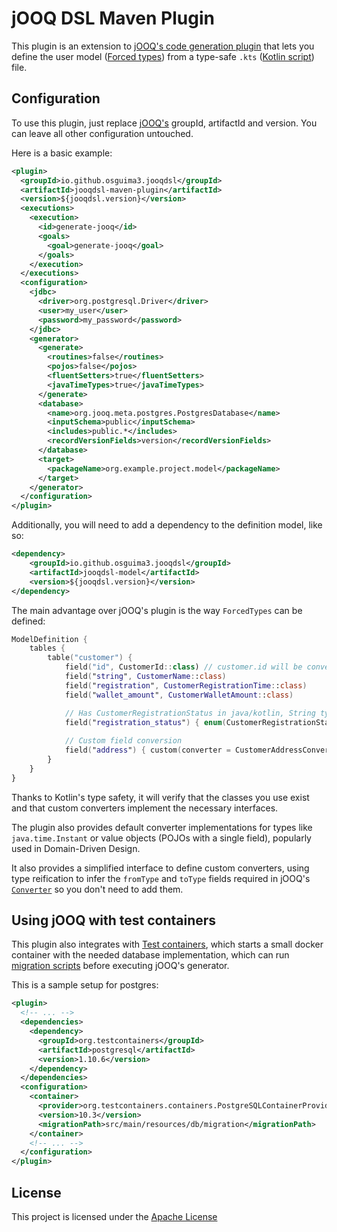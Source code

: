 # jOOQ DSL Maven Plugin

This plugin is an extension to [jOOQ's code generation plugin](https://www.jooq.org/doc/3.11/manual/code-generation/codegen-configuration/) that lets you define the user model ([Forced types](https://www.jooq.org/doc/3.11/manual/code-generation/codegen-advanced/codegen-config-database/codegen-database-forced-types/)) from a type-safe `.kts` ([Kotlin script](https://kotlinlang.org/)) file.

## Configuration

To use this plugin, just replace [jOOQ's](https://www.jooq.org/doc/3.11/manual/code-generation/codegen-configuration/) groupId, artifactId and version. You can leave all other configuration untouched.

Here is a basic example:

```xml
<plugin>
  <groupId>io.github.osguima3.jooqdsl</groupId>
  <artifactId>jooqdsl-maven-plugin</artifactId>
  <version>${jooqdsl.version}</version>
  <executions>
    <execution>
      <id>generate-jooq</id>
      <goals>
        <goal>generate-jooq</goal>
      </goals>
    </execution>
  </executions>
  <configuration>
    <jdbc>
      <driver>org.postgresql.Driver</driver>
      <user>my_user</user>
      <password>my_password</password>
    </jdbc>
    <generator>
      <generate>
        <routines>false</routines>
        <pojos>false</pojos>
        <fluentSetters>true</fluentSetters>
        <javaTimeTypes>true</javaTimeTypes>
      </generate>
      <database>
        <name>org.jooq.meta.postgres.PostgresDatabase</name>
        <inputSchema>public</inputSchema>
        <includes>public.*</includes>
        <recordVersionFields>version</recordVersionFields>
      </database>
      <target>
        <packageName>org.example.project.model</packageName>
      </target>
    </generator>
  </configuration>
</plugin>
```

Additionally, you will need to add a dependency to the definition model, like so:

```xml
<dependency>
    <groupId>io.github.osguima3.jooqdsl</groupId>
    <artifactId>jooqdsl-model</artifactId>
    <version>${jooqdsl.version}</version>
</dependency>
```

The main advantage over jOOQ's plugin is the way `ForcedTypes` can be defined:

```kotlin
ModelDefinition {
    tables {
        table("customer") {
            field("id", CustomerId::class) // customer.id will be converted to CustomerId
            field("string", CustomerName::class)
            field("registration", CustomerRegistrationTime::class)
            field("wallet_amount", CustomerWalletAmount::class)

            // Has CustomerRegistrationStatus in java/kotlin, String type in the database 
            field("registration_status") { enum(CustomerRegistrationStatus::class, databaseType = "String") }
            
            // Custom field conversion
            field("address") { custom(converter = CustomerAddressConverter::class) }
        }
    }
}
```

Thanks to Kotlin's type safety, it will verify that the classes you use exist and that custom converters implement the necessary interfaces.

The plugin also provides default converter implementations for types like `java.time.Instant` or value objects (POJOs with a single field), popularly used in Domain-Driven Design.

It also provides a simplified interface to define custom converters, using type reification to infer the `fromType` and `toType` fields required in jOOQ's [`Converter`](http://www.jooq.org/javadoc/3.11.10/org/jooq/Converter.html) so you don't need to add them.

## Using jOOQ with test containers

This plugin also integrates with [Test containers](https://www.testcontainers.org/), which starts a small docker container with the needed database implementation, which can run [migration scripts](https://flywaydb.org/documentation/migrations) before executing jOOQ's generator.

This is a sample setup for postgres:

```xml
<plugin>
  <!-- ... -->
  <dependencies>
    <dependency>
      <groupId>org.testcontainers</groupId>
      <artifactId>postgresql</artifactId>
      <version>1.10.6</version>
    </dependency>
  </dependencies>
  <configuration>
    <container>
      <provider>org.testcontainers.containers.PostgreSQLContainerProvider</provider>
      <version>10.3</version>
      <migrationPath>src/main/resources/db/migration</migrationPath>
    </container>
    <!-- ... -->
  </configuration>
</plugin>
```

## License

This project is licensed under the [Apache License](https://www.apache.org/licenses/LICENSE-2.0)
